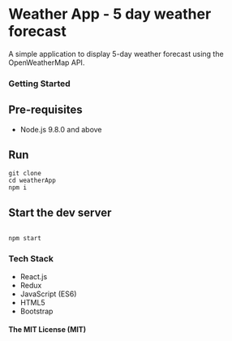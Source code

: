 # Weather App - 5 day weather forecast
A simple application to display 5-day weather forecast using the OpenWeatherMap API. 
### Getting Started

## Pre-requisites
* Node.js 9.8.0 and above

## Run
```
git clone
cd weatherApp
npm i
```


## Start the dev server
```

npm start

```

### Tech Stack

* React.js
* Redux
* JavaScript (ES6)
* HTML5
* Bootstrap

#### The MIT License (MIT)
